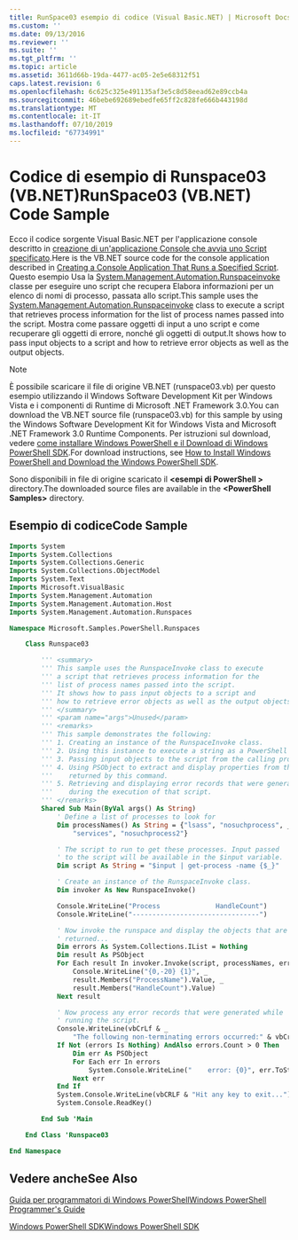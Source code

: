 ```yaml
---
title: RunSpace03 esempio di codice (Visual Basic.NET) | Microsoft Docs
ms.custom: ''
ms.date: 09/13/2016
ms.reviewer: ''
ms.suite: ''
ms.tgt_pltfrm: ''
ms.topic: article
ms.assetid: 3611d66b-19da-4477-ac05-2e5e68312f51
caps.latest.revision: 6
ms.openlocfilehash: 6c625c325e491135af3e5c8d58eead62e89ccb4a
ms.sourcegitcommit: 46bebe692689ebedfe65ff2c828fe666b443198d
ms.translationtype: MT
ms.contentlocale: it-IT
ms.lasthandoff: 07/10/2019
ms.locfileid: "67734991"
---
```

# <a name="runspace03-vbnet-code-sample"></a><span data-ttu-id="6af33-102">Codice di esempio di Runspace03 (VB.NET)</span><span class="sxs-lookup"><span data-stu-id="6af33-102">RunSpace03 (VB.NET) Code Sample</span></span>

<span data-ttu-id="6af33-103">Ecco il codice sorgente Visual Basic.NET per l'applicazione console descritto in [creazione di un'applicazione Console che avvia uno Script specificato](fd).</span><span class="sxs-lookup"><span data-stu-id="6af33-103">Here is the VB.NET source code for the console application described in [Creating a Console Application That Runs a Specified Script](fd).</span></span> <span data-ttu-id="6af33-104">Questo esempio Usa la [System.Management.Automation.Runspaceinvoke](/dotnet/api/System.Management.Automation.RunspaceInvoke) classe per eseguire uno script che recupera Elabora informazioni per un elenco di nomi di processo, passata allo script.</span><span class="sxs-lookup"><span data-stu-id="6af33-104">This sample uses the [System.Management.Automation.Runspaceinvoke](/dotnet/api/System.Management.Automation.RunspaceInvoke) class to execute a script that retrieves process information for the list of process names passed into the script.</span></span> <span data-ttu-id="6af33-105">Mostra come passare oggetti di input a uno script e come recuperare gli oggetti di errore, nonché gli oggetti di output.</span><span class="sxs-lookup"><span data-stu-id="6af33-105">It shows how to pass input objects to a script and how to retrieve error objects as well as the output objects.</span></span>

> [!NOTE]
> <span data-ttu-id="6af33-106">È possibile scaricare il file di origine VB.NET (runspace03.vb) per questo esempio utilizzando il Windows Software Development Kit per Windows Vista e i componenti di Runtime di Microsoft .NET Framework 3.0.</span><span class="sxs-lookup"><span data-stu-id="6af33-106">You can download the VB.NET source file (runspace03.vb) for this sample by using the Windows Software Development Kit for Windows Vista and Microsoft .NET Framework 3.0 Runtime Components.</span></span> <span data-ttu-id="6af33-107">Per istruzioni sul download, vedere [come installare Windows PowerShell e il Download di Windows PowerShell SDK](/powershell/developer/installing-the-windows-powershell-sdk).</span><span class="sxs-lookup"><span data-stu-id="6af33-107">For download instructions, see [How to Install Windows PowerShell and Download the Windows PowerShell SDK](/powershell/developer/installing-the-windows-powershell-sdk).</span></span>
>
> <span data-ttu-id="6af33-108">Sono disponibili in file di origine scaricato il  **\<esempi di PowerShell >** directory.</span><span class="sxs-lookup"><span data-stu-id="6af33-108">The downloaded source files are available in the **\<PowerShell Samples>** directory.</span></span>

## <a name="code-sample"></a><span data-ttu-id="6af33-109">Esempio di codice</span><span class="sxs-lookup"><span data-stu-id="6af33-109">Code Sample</span></span>

```vb
Imports System
Imports System.Collections
Imports System.Collections.Generic
Imports System.Collections.ObjectModel
Imports System.Text
Imports Microsoft.VisualBasic
Imports System.Management.Automation
Imports System.Management.Automation.Host
Imports System.Management.Automation.Runspaces

Namespace Microsoft.Samples.PowerShell.Runspaces

    Class Runspace03

        ''' <summary>
        ''' This sample uses the RunspaceInvoke class to execute
        ''' a script that retrieves process information for the
        ''' list of process names passed into the script.
        ''' It shows how to pass input objects to a script and
        ''' how to retrieve error objects as well as the output objects.
        ''' </summary>
        ''' <param name="args">Unused</param>
        ''' <remarks>
        ''' This sample demonstrates the following:
        ''' 1. Creating an instance of the RunspaceInvoke class.
        ''' 2. Using this instance to execute a string as a PowerShell script.
        ''' 3. Passing input objects to the script from the calling program.
        ''' 4. Using PSObject to extract and display properties from the objects
        '''    returned by this command.
        ''' 5. Retrieving and displaying error records that were generated
        '''    during the execution of that script.
        ''' </remarks>
        Shared Sub Main(ByVal args() As String)
            ' Define a list of processes to look for
            Dim processNames() As String = {"lsass", "nosuchprocess", _
                "services", "nosuchprocess2"}

            ' The script to run to get these processes. Input passed
            ' to the script will be available in the $input variable.
            Dim script As String = "$input | get-process -name {$_}"

            ' Create an instance of the RunspaceInvoke class.
            Dim invoker As New RunspaceInvoke()

            Console.WriteLine("Process              HandleCount")
            Console.WriteLine("--------------------------------")

            ' Now invoke the runspace and display the objects that are
            ' returned...
            Dim errors As System.Collections.IList = Nothing
            Dim result As PSObject
            For Each result In invoker.Invoke(script, processNames, errors)
                Console.WriteLine("{0,-20} {1}", _
                result.Members("ProcessName").Value, _
                result.Members("HandleCount").Value)
            Next result

            ' Now process any error records that were generated while
            ' running the script.
            Console.WriteLine(vbCrLf & _
                "The following non-terminating errors occurred:" & vbCrLf)
            If Not (errors Is Nothing) AndAlso errors.Count > 0 Then
                Dim err As PSObject
                For Each err In errors
                    System.Console.WriteLine("    error: {0}", err.ToString())
                Next err
            End If
            System.Console.WriteLine(vbCRLF & "Hit any key to exit...")
            System.Console.ReadKey()

        End Sub 'Main

    End Class 'Runspace03

End Namespace
```

<!-- TODO!!!: [!code-csharp[Runspace03.vb](../../powershell-sdk-samples/SDK-2.0/vb/Runspace01/Runspace03.vb#L09-L83 "Runspace03.vb")] -->

## <a name="see-also"></a><span data-ttu-id="6af33-110">Vedere anche</span><span class="sxs-lookup"><span data-stu-id="6af33-110">See Also</span></span>

[<span data-ttu-id="6af33-111">Guida per programmatori di Windows PowerShell</span><span class="sxs-lookup"><span data-stu-id="6af33-111">Windows PowerShell Programmer's Guide</span></span>](./windows-powershell-programmer-s-guide.md)

[<span data-ttu-id="6af33-112">Windows PowerShell SDK</span><span class="sxs-lookup"><span data-stu-id="6af33-112">Windows PowerShell SDK</span></span>](../windows-powershell-reference.md)